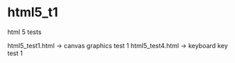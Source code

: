 # html5_t1
html 5 tests

html5_test1.html -> canvas graphics test 1
html5_test4.html -> keyboard key test 1
